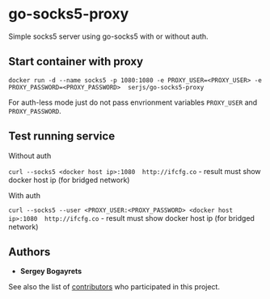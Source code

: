 # go-socks5-proxy

Simple socks5 server using go-socks5 with or without auth.

## Start container with proxy

```docker run -d --name socks5 -p 1080:1080 -e PROXY_USER=<PROXY_USER> -e PROXY_PASSWORD=<PROXY_PASSWORD>  serjs/go-socks5-proxy```

For auth-less mode just do not pass envrionment variables `PROXY_USER` and `PROXY_PASSWORD`.

## Test running service

Without auth

```curl --socks5 <docker host ip>:1080  http://ifcfg.co``` - result must show docker host ip (for bridged network)

With auth

```curl --socks5 --user <PROXY_USER:<PROXY_PASSWORD> <docker host ip>:1080  http://ifcfg.co``` - result must show docker host ip (for bridged network)

## Authors

* **Sergey Bogayrets**

See also the list of [contributors](https://github.com/serjs/socks5-server/graphs/contributors) who participated in this project.
